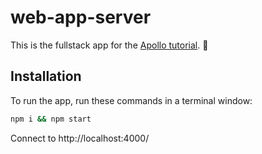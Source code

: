 # web-app-server

This is the fullstack app for the [Apollo tutorial](http://apollographql.com/docs/tutorial/introduction.html). 🚀

## Installation

To run the app, run these commands in a terminal window:

```bash
npm i && npm start
```

Connect to http://localhost:4000/